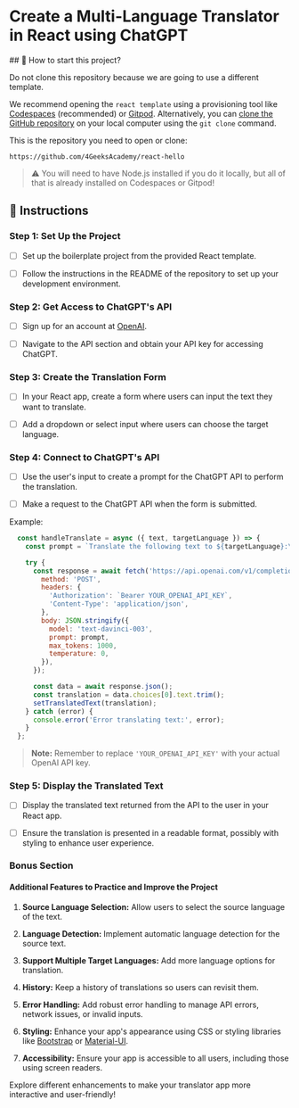 <!-- hide -->
# Create a Multi-Language Translator in React using ChatGPT
<!-- endhide -->

<onlyfor saas=false withBanner="false">
## 🌱 How to start this project?

Do not clone this repository because we are going to use a different template.

We recommend opening the `react template` using a provisioning tool like [Codespaces](https://4geeks.com/lesson/what-is-github-codespaces) (recommended) or [Gitpod](https://4geeks.com/lesson/how-to-use-gitpod). Alternatively, you can [clone the GitHub repository](https://4geeks.com/how-to/github-clone-repository) on your local computer using the `git clone` command.

This is the repository you need to open or clone:

```
https://github.com/4GeeksAcademy/react-hello
```

> ⚠ You will need to have Node.js installed if you do it locally, but all of that is already installed on Codespaces or Gitpod!
</onlyfor>

## 📝 Instructions

### Step 1: Set Up the Project

- [ ] Set up the boilerplate project from the provided React template.

- [ ] Follow the instructions in the README of the repository to set up your development environment.

### Step 2: Get Access to ChatGPT's API

- [ ] Sign up for an account at [OpenAI](https://www.openai.com/).

- [ ] Navigate to the API section and obtain your API key for accessing ChatGPT.

### Step 3: Create the Translation Form

- [ ] In your React app, create a form where users can input the text they want to translate.

- [ ] Add a dropdown or select input where users can choose the target language.

### Step 4: Connect to ChatGPT's API

- [ ] Use the user's input to create a prompt for the ChatGPT API to perform the translation.

- [ ] Make a request to the ChatGPT API when the form is submitted.

Example:

```jsx
  const handleTranslate = async ({ text, targetLanguage }) => {
    const prompt = `Translate the following text to ${targetLanguage}:\n\n"${text}"`;

    try {
      const response = await fetch('https://api.openai.com/v1/completions', {
        method: 'POST',
        headers: {
          'Authorization': `Bearer YOUR_OPENAI_API_KEY`,
          'Content-Type': 'application/json',
        },
        body: JSON.stringify({
          model: 'text-davinci-003',
          prompt: prompt,
          max_tokens: 1000,
          temperature: 0,
        }),
      });

      const data = await response.json();
      const translation = data.choices[0].text.trim();
      setTranslatedText(translation);
    } catch (error) {
      console.error('Error translating text:', error);
    }
  };
```

> **Note:** Remember to replace `'YOUR_OPENAI_API_KEY'` with your actual OpenAI API key.

### Step 5: Display the Translated Text

- [ ] Display the translated text returned from the API to the user in your React app.

- [ ] Ensure the translation is presented in a readable format, possibly with styling to enhance user experience.

### Bonus Section

#### Additional Features to Practice and Improve the Project

1. **Source Language Selection:** Allow users to select the source language of the text.

2. **Language Detection:** Implement automatic language detection for the source text.

3. **Support Multiple Target Languages:** Add more language options for translation.

4. **History:** Keep a history of translations so users can revisit them.

5. **Error Handling:** Add robust error handling to manage API errors, network issues, or invalid inputs.

6. **Styling:** Enhance your app's appearance using CSS or styling libraries like [Bootstrap](https://getbootstrap.com/) or [Material-UI](https://material-ui.com/).

7. **Accessibility:** Ensure your app is accessible to all users, including those using screen readers.

Explore different enhancements to make your translator app more interactive and user-friendly!
